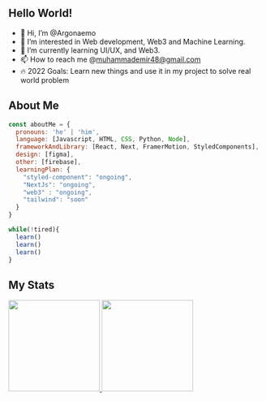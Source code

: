 ## Hello World!

- 👋 Hi, I’m @Argonaemo
- 👀 I’m interested in Web development, Web3 and Machine Learning.
- 🌱 I’m currently learning UI/UX, and Web3.
- 📫 How to reach me @muhammademir48@gmail.com
- 🔥 2022 Goals: Learn new things and use it in my project to solve real world problem

<!---
Argonaemo/Argonaemo is a ✨ special ✨ repository because its `README.md` (this file) appears on your GitHub profile.
You can click the Preview link to take a look at your changes.
--->

## About Me
```javascript
const aboutMe = {
  pronouns: 'he' | 'him',
  language: [Javascript, HTML, CSS, Python, Node],
  frameworkAndLibrary: [React, Next, FramerMotion, StyledComponents],
  design: [figma],
  other: [firebase],
  learningPlan: {
    "styled-component": "ongoing",
    "NextJs": "ongoing",
    "web3" : "ongoing",
    "tailwind": "soon"
  }
}

while(!tired){
  learn()
  learn()
  learn()
}

```

## My Stats
<p align="left">
<a href="https://github.com/Argonaemo">
  <img height="180em" src="https://github-readme-stats-eight-theta.vercel.app/api?username=Argonaemo&show_icons=true&theme=algolia&include_all_commits=true&count_private=true"/>
  <img height="180em" src="https://github-readme-stats-eight-theta.vercel.app/api/top-langs/?username=Argonaemo&layout=compact&langs_count=8&theme=algolia"/>
</a>
</p>
